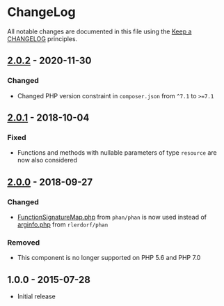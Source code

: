 # ChangeLog

All notable changes are documented in this file using the [Keep a CHANGELOG](https://keepachangelog.com/) principles.

## [2.0.2] - 2020-11-30

### Changed

* Changed PHP version constraint in `composer.json` from `^7.1` to `>=7.1`

## [2.0.1] - 2018-10-04

### Fixed

* Functions and methods with nullable parameters of type `resource` are now also considered

## [2.0.0] - 2018-09-27

### Changed

* [FunctionSignatureMap.php](https://raw.githubusercontent.com/phan/phan/master/src/Phan/Language/Internal/FunctionSignatureMap.php)
  from `phan/phan` is now used instead
  of [arginfo.php](https://raw.githubusercontent.com/rlerdorf/phan/master/includes/arginfo.php) from `rlerdorf/phan`

### Removed

* This component is no longer supported on PHP 5.6 and PHP 7.0

## 1.0.0 - 2015-07-28

* Initial release

[2.0.2]: https://github.com/sebastianbergmann/comparator/compare/2.0.1...2.0.2

[2.0.1]: https://github.com/sebastianbergmann/comparator/compare/2.0.0...2.0.1

[2.0.0]: https://github.com/sebastianbergmann/comparator/compare/1.0.0...2.0.0
